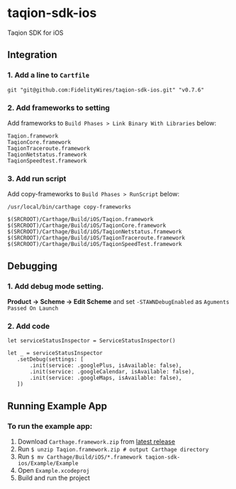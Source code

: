 # taqion-sdk-ios
Taqion SDK for iOS

## Integration

### 1. Add a line to `Cartfile`

```Cartfile
git "git@github.com:FidelityWires/taqion-sdk-ios.git" "v0.7.6"
```

### 2. Add frameworks to setting

Add frameworks to  `Build Phases > Link Binary With Libraries` below:

```
Taqion.framework
TaqionCore.framework
TaqionTraceroute.framework
TaqionNetstatus.framework
TaqionSpeedtest.framework
```

### 3. Add run script

Add copy-frameworks to `Build Phases > RunScript` below:

```
/usr/local/bin/carthage copy-frameworks

$(SRCROOT)/Carthage/Build/iOS/Taqion.framework
$(SRCROOT)/Carthage/Build/iOS/TaqionCore.framework
$(SRCROOT)/Carthage/Build/iOS/TaqionNetstatus.framework
$(SRCROOT)/Carthage/Build/iOS/TaqionTraceroute.framework
$(SRCROOT)/Carthage/Build/iOS/TaqionSpeedTest.framework
```

## Debugging
### 1. Add debug mode setting.
**Product -> Scheme -> Edit Scheme** and set `-STAWNDebugEnabled` as `Aguments Passed On Launch`
### 2. Add code

 ```
let serviceStatusInspector = ServiceStatusInspector()

let _ = serviceStatusInspector
    .setDebug(settings: [
        .init(service: .googlePlus, isAvailable: false),
        .init(service: .googleCalendar, isAvailable: false),
        .init(service: .googleMaps, isAvailable: false),
    ])
 ```

## Running Example App
### To run the example app:
1. Download `Carthage.framework.zip` from [latest release](https://github.com/FidelityWires/taqion-sdk-ios/releases)
2. Run `$ unzip Taqion.framework.zip # output Carthage directory`
3. Run `$ mv Carthage/Build/iOS/*.framework taqion-sdk-ios/Example/Example`
4. Open `Example.xcodeproj`
5. Build and run the project